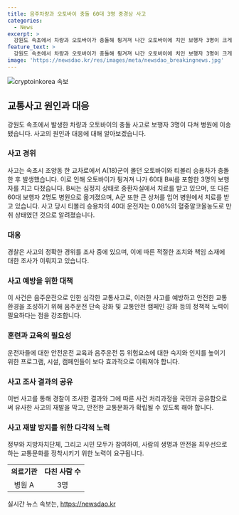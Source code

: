 ```yaml
---
title: 음주차량과 오토바이 충돌 60대 3명 중경상 사고
categories:
  - News
excerpt: >
  강원도 속초에서 차량과 오토바이가 충돌해 튕겨져 나간 오토바이에 치인 보행자 3명이 크게 다쳐 병원에 이송됐다. 1일 오후 10시 16분 속초시 조양동 한 교차로에서 발생한 사고로 60대 B씨 등 3명이 다쳤는데, B씨는 심정지 상태로 중환자실에서 치료를 받고 있으며, 다른 60대 보행자 2명과 오토바이 운전자 A군도 병원에 입원 중이다. 운전자는 만취 상태였던 것으로 확인돼 경찰이 사고 경위를 조사 중이다.
feature_text: >
  강원도 속초에서 차량과 오토바이가 충돌해 튕겨져 나간 오토바이에 치인 보행자 3명이 크게 다쳐 병원에 이송됐다. 1일 오후 10시 16분 속초시 조양동 한 교차로에서 발생한 사고로 60대 B씨 등 3명이 다쳤는데, B씨는 심정지 상태로 중환자실에서 치료를 받고 있으며, 다른 60대 보행자 2명과 오토바이 운전자 A군도 병원에 입원 중이다. 운전자는 만취 상태였던 것으로 확인돼 경찰이 사고 경위를 조사 중이다.
image: 'https://newsdao.kr/res/images/meta/newsdao_breakingnews.jpg'
---
```


<p><img src="https://newsdao.kr/res/images/meta/newsdao_breakingnews.jpg" alt="cryptoinkorea 속보" /></p>

<h2 data-ke-size="size26">교통사고 원인과 대응</h2>

<p data-ke-size="size16">강원도 속초에서 발생한 차량과 오토바이의 충돌 사고로 보행자 3명이 다쳐 병원에 이송됐습니다. 사고의 원인과 대응에 대해 알아보겠습니다.</p>

<h3>사고 경위</h3>

<p data-ke-size="size16">사고는 속초시 조양동 한 교차로에서 A(18)군이 몰던 오토바이와 티볼리 승용차가 충돌한 후 발생했습니다. 이로 인해 오토바이가 튕겨져 나가 60대 B씨를 포함한 3명의 보행자를 치고 다쳤습니다. B씨는 심정지 상태로 중환자실에서 치료를 받고 있으며, 또 다른 60대 보행자 2명도 병원으로 옮겨졌으며, A군 또한 큰 상처를 입어 병원에서 치료를 받고 있습니다. 사고 당시 티볼리 승용차의 40대 운전자는 0.08%의 혈중알코올농도로 만취 상태였던 것으로 알려졌습니다.</p>

<h3>대응</h3>

<p data-ke-size="size16">경찰은 사고의 정확한 경위를 조사 중에 있으며, 이에 따른 적절한 조치와 책임 소재에 대한 조사가 이뤄지고 있습니다.</p>

<h3>사고 예방을 위한 대책</h3>

<p data-ke-size="size16">이 사건은 음주운전으로 인한 심각한 교통사고로, 이러한 사고를 예방하고 안전한 교통 환경을 조성하기 위해 음주운전 단속 강화 및 교통안전 캠페인 강화 등의 정책적 노력이 필요하다는 점을 강조합니다.</p>

<h3>훈련과 교육의 필요성</h3>

<p data-ke-size="size16">운전자들에 대한 안전운전 교육과 음주운전 등 위험요소에 대한 숙지와 인지를 높이기 위한 프로그램, 시설, 캠페인들이 보다 효과적으로 이뤄져야 합니다.</p>

<h3>사고 조사 결과의 공유</h3>

<p data-ke-size="size16">이번 사고를 통해 경찰이 조사한 결과와 그에 따른 사건 처리과정을 국민과 공유함으로써 유사한 사고의 재발을 막고, 안전한 교통문화가 확립될 수 있도록 해야 합니다.</p>

<h3>사고 재발 방지를 위한 다각적 노력</h3>

<p data-ke-size="size16">정부와 지방자치단체, 그리고 시민 모두가 참여하여, 사람의 생명과 안전을 최우선으로 하는 교통문화를 정착시키기 위한 노력이 요구됩니다.</p>

<table>
    <tr>
        <td style="text-align: center; height: 17px;"><b>의료기관</b></td>
        <td style="text-align: center; height: 17px;"><b>다친 사람 수</b></td>
    </tr>
    <tr>
        <td style="text-align: center; height: 17px;">병원 A</td>
        <td style="text-align: center; height: 17px;">3명</td>
    </tr>
</table>
실시간 뉴스 속보는, <a href="https://newsdao.kr" rel="dofollow">https://newsdao.kr</a>


